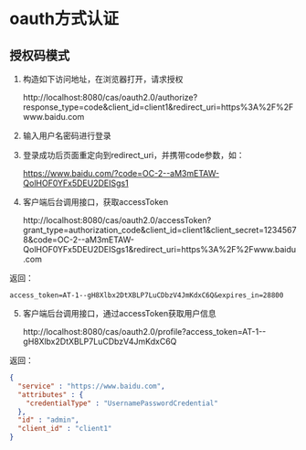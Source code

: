 # oauth方式认证

## 授权码模式

1. 构造如下访问地址，在浏览器打开，请求授权

   http://localhost:8080/cas/oauth2.0/authorize?response_type=code&client_id=client1&redirect_uri=https%3A%2F%2Fwww.baidu.com

2. 输入用户名密码进行登录

3. 登录成功后页面重定向到redirect_uri，并携带code参数，如：
   
    https://www.baidu.com/?code=OC-2--aM3mETAW-QolHOF0YFx5DEU2DEISgs1
   
4. 客户端后台调用接口，获取accessToken

    http://localhost:8080/cas/oauth2.0/accessToken?grant_type=authorization_code&client_id=client1&client_secret=12345678&code=OC-2--aM3mETAW-QolHOF0YFx5DEU2DEISgs1&redirect_uri=https%3A%2F%2Fwww.baidu.com

返回：

    access_token=AT-1--gH8Xlbx2DtXBLP7LuCDbzV4JmKdxC6Q&expires_in=28800

5. 客户端后台调用接口，通过accessToken获取用户信息

    http://localhost:8080/cas/oauth2.0/profile?access_token=AT-1--gH8Xlbx2DtXBLP7LuCDbzV4JmKdxC6Q

返回：
```json
{
  "service" : "https://www.baidu.com",
  "attributes" : {
    "credentialType" : "UsernamePasswordCredential"
  },
  "id" : "admin",
  "client_id" : "client1"
}
```
